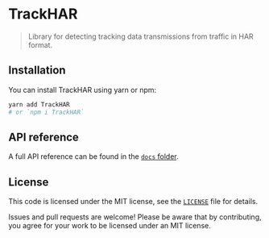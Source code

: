 # TrackHAR

> Library for detecting tracking data transmissions from traffic in HAR format.

<!-- TODO: A longer introduction to the module. -->

## Installation

You can install TrackHAR using yarn or npm:

```sh
yarn add TrackHAR
# or `npm i TrackHAR`
```

## API reference

A full API reference can be found in the [`docs` folder](/docs/README.md).

<!--
## Example usage

TODO: Describe the usage example(s).

```ts
// TODO: Example code.
```
-->

## License

This code is licensed under the MIT license, see the [`LICENSE`](LICENSE) file for details.

Issues and pull requests are welcome! Please be aware that by contributing, you agree for your work to be licensed under an MIT license.

